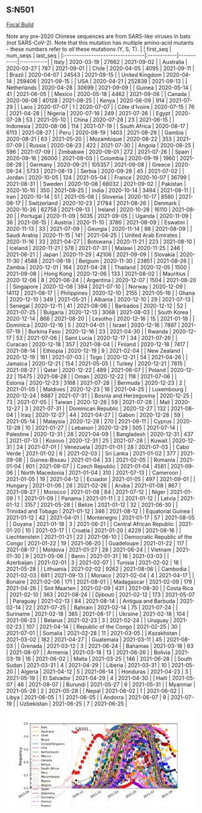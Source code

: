 

## S:N501
[Focal Build](https://nextstrain.org/groups/neherlab/ncov/S.N501)

Note any pre-2020 Chinese sequences are from SARS-like viruses in bats (not SARS-CoV-2).
Note that this mutation has multiple amino-acid mutants - these numbers refer to _all_ these mutations (Y, S, T).
|                                  | first_seq   |   num_seqs | last_seq   |
|:---------------------------------|:------------|-----------:|:-----------|
| Italy                            | 2020-03-19  |      27662 | 2021-09-02 |
| Australia                        | 2020-03-27  |        787 | 2021-09-01 |
| Chile                            | 2020-04-05  |       4095 | 2021-09-11 |
| Brazil                           | 2020-04-07  |      24543 | 2021-09-15 |
| United Kingdom                   | 2020-04-14  |     259406 | 2021-09-15 |
| USA                              | 2020-04-21  |     252839 | 2021-09-13 |
| Netherlands                      | 2020-04-28  |      30699 | 2021-09-09 |
| Guinea                           | 2020-05-14  |         41 | 2021-06-05 |
| Mexico                           | 2020-05-18  |       4462 | 2021-09-06 |
| Canada                           | 2020-06-08  |      40128 | 2021-08-25 |
| Kenya                            | 2020-06-09  |        914 | 2021-07-29 |
| Laos                             | 2020-07-07  |          1 | 2020-07-07 |
| Côte d'Ivoire                    | 2020-07-15  |         76 | 2021-04-28 |
| Nigeria                          | 2020-07-16  |        249 | 2021-07-26 |
| Egypt                            | 2020-07-28  |         53 | 2021-05-10 |
| China                            | 2020-07-28  |         23 | 2021-06-15 |
| Indonesia                        | 2020-08-06  |        114 | 2021-07-19 |
| South Africa                     | 2020-08-17  |       6113 | 2021-08-27 |
| Peru                             | 2020-08-19  |       1403 | 2021-08-26 |
| Gambia                           | 2020-08-21  |         63 | 2021-05-20 |
| Mozambique                       | 2020-08-22  |        353 | 2021-07-09 |
| Russia                           | 2020-08-23  |        422 | 2021-07-30 |
| Angola                           | 2020-08-25  |        596 | 2021-07-09 |
| Zimbabwe                         | 2020-09-01  |        272 | 2021-07-26 |
| Spain                            | 2020-09-16  |      26000 | 2021-09-03 |
| Colombia                         | 2020-09-19  |       1960 | 2021-08-28 |
| Germany                          | 2020-09-21  |     105357 | 2021-09-08 |
| Greece                           | 2020-09-24  |       5733 | 2021-08-13 |
| Serbia                           | 2020-09-28  |         45 | 2021-07-02 |
| Jordan                           | 2020-10-05  |        124 | 2021-05-04 |
| France                           | 2020-10-07  |      36799 | 2021-08-31 |
| Sweden                           | 2020-10-08  |      66032 | 2021-09-02 |
| Pakistan                         | 2020-10-10  |        350 | 2021-08-25 |
| India                            | 2020-10-14  |       3494 | 2021-08-11 |
| Iran                             | 2020-10-14  |         51 | 2021-05-08 |
| Slovenia                         | 2020-10-17  |       8560 | 2021-08-17 |
| Switzerland                      | 2020-10-23  |      21784 | 2021-08-26 |
| Denmark                          | 2020-10-26  |      62758 | 2021-09-13 |
| Ireland                          | 2020-10-28  |      16110 | 2021-08-20 |
| Portugal                         | 2020-11-09  |       5035 | 2021-09-05 |
| Uganda                           | 2020-11-09  |         36 | 2021-06-15 |
| Austria                          | 2020-11-10  |       3786 | 2021-08-09 |
| Eswatini                         | 2020-11-13  |         33 | 2021-07-09 |
| Georgia                          | 2020-11-14  |         98 | 2021-08-09 |
| Saudi Arabia                     | 2020-11-15  |        141 | 2021-04-25 |
| United Arab Emirates             | 2020-11-16  |         33 | 2021-04-27 |
| Botswana                         | 2020-11-21  |        223 | 2021-08-10 |
| Iceland                          | 2020-11-21  |        578 | 2021-07-31 |
| Malawi                           | 2020-11-25  |        246 | 2021-06-21 |
| Japan                            | 2020-11-29  |      42106 | 2021-09-09 |
| Slovakia                         | 2020-11-30  |       4588 | 2021-08-19 |
| Belgium                          | 2020-11-30  |      23851 | 2021-08-26 |
| Zambia                           | 2020-12-01  |        164 | 2021-04-28 |
| Thailand                         | 2020-12-05  |       1500 | 2021-09-08 |
| Hong Kong                        | 2020-12-06  |        133 | 2021-08-02 |
| Mauritius                        | 2020-12-06  |          8 | 2021-06-24 |
| Argentina                        | 2020-12-07  |       1504 | 2021-08-20 |
| Singapore                        | 2020-12-08  |        394 | 2021-07-10 |
| Norway                           | 2020-12-09  |      14112 | 2021-08-17 |
| Philippines                      | 2020-12-10  |       2155 | 2021-05-16 |
| Ghana                            | 2020-12-10  |        349 | 2021-05-21 |
| Albania                          | 2020-12-10  |         29 | 2021-07-13 |
| Senegal                          | 2020-12-11  |         41 | 2021-08-06 |
| Barbados                         | 2020-12-12  |         52 | 2021-07-25 |
| Bulgaria                         | 2020-12-13  |       3068 | 2021-08-03 |
| South Korea                      | 2020-12-14  |        866 | 2021-08-20 |
| Lesotho                          | 2020-12-16  |         15 | 2021-01-18 |
| Dominica                         | 2020-12-16  |          5 | 2021-04-01 |
| Israel                           | 2020-12-16  |       7897 | 2021-07-19 |
| Burkina Faso                     | 2020-12-16  |         23 | 2021-04-30 |
| Rwanda                           | 2020-12-17  |         53 | 2021-07-06 |
| Saint Lucia                      | 2020-12-17  |         34 | 2021-07-26 |
| Curacao                          | 2020-12-18  |        357 | 2021-08-04 |
| Finland                          | 2020-12-18  |       7417 | 2021-08-14 |
| Ethiopia                         | 2020-12-19  |          9 | 2021-02-04 |
| New Zealand                      | 2020-12-19  |        161 | 2021-07-03 |
| Togo                             | 2020-12-21  |         54 | 2021-04-26 |
| Jamaica                          | 2020-12-21  |        154 | 2021-05-05 |
| Turkey                           | 2020-12-21  |       7815 | 2021-08-27 |
| Qatar                            | 2020-12-22  |        489 | 2021-06-07 |
| Poland                           | 2020-12-22  |      15475 | 2021-08-28 |
| Oman                             | 2020-12-22  |        118 | 2021-07-06 |
| Estonia                          | 2020-12-23  |       3168 | 2021-07-28 |
| Bermuda                          | 2020-12-23  |          2 | 2021-01-05 |
| Maldives                         | 2020-12-23  |         16 | 2021-04-25 |
| Luxembourg                       | 2020-12-24  |       6887 | 2021-07-31 |
| Bosnia and Herzegovina           | 2020-12-25  |         73 | 2021-07-05 |
| Taiwan                           | 2020-12-26  |         59 | 2021-07-28 |
| Mali                             | 2020-12-27  |          3 | 2021-07-31 |
| Dominican Republic               | 2020-12-27  |        132 | 2021-08-04 |
| Iraq                             | 2020-12-27  |         44 | 2021-04-27 |
| Gabon                            | 2020-12-28  |         59 | 2021-05-14 |
| Malaysia                         | 2020-12-28  |        270 | 2021-08-11 |
| Cyprus                           | 2020-12-28  |         10 | 2021-01-27 |
| Lebanon                          | 2020-12-29  |        505 | 2021-07-14 |
| Palestine                        | 2020-12-31  |         28 | 2021-04-09 |
| Bangladesh                       | 2020-12-31  |        437 | 2021-07-13 |
| Kosovo                           | 2020-12-31  |         25 | 2021-07-28 |
| Kuwait                           | 2020-12-31  |         24 | 2021-07-01 |
| Venezuela                        | 2021-01-01  |         28 | 2021-07-03 |
| Cabo Verde                       | 2021-01-02  |          6 | 2021-02-03 |
| Sri Lanka                        | 2021-01-02  |        377 | 2021-09-08 |
| Guinea-Bissau                    | 2021-01-04  |         33 | 2021-02-05 |
| Romania                          | 2021-01-04  |        901 | 2021-09-07 |
| Czech Republic                   | 2021-01-04  |       4581 | 2021-09-06 |
| North Macedonia                  | 2021-01-04  |        310 | 2021-07-13 |
| Cameroon                         | 2021-01-05  |         19 | 2021-04-12 |
| Ecuador                          | 2021-01-05  |        497 | 2021-09-01 |
| Hungary                          | 2021-01-06  |         28 | 2021-02-26 |
| Aruba                            | 2021-01-08  |        867 | 2021-08-27 |
| Morocco                          | 2021-01-08  |         84 | 2021-07-12 |
| Niger                            | 2021-01-09  |          1 | 2021-01-09 |
| Panama                           | 2021-01-11  |          2 | 2021-01-12 |
| Latvia                           | 2021-01-12  |       3157 | 2021-05-28 |
| Belize                           | 2021-01-12  |         32 | 2021-06-30 |
| Trinidad and Tobago              | 2021-01-12  |        346 | 2021-08-12 |
| Equatorial Guinea                | 2021-01-12  |         42 | 2021-04-01 |
| Montenegro                       | 2021-01-17  |         57 | 2021-08-05 |
| Guyana                           | 2021-01-18  |          3 | 2021-06-21 |
| Central African Republic         | 2021-01-20  |         10 | 2021-03-17 |
| Croatia                          | 2021-01-20  |       4229 | 2021-08-16 |
| Liechtenstein                    | 2021-01-21  |         22 | 2021-06-10 |
| Democratic Republic of the Congo | 2021-01-22  |         19 | 2021-06-20 |
| Guadeloupe                       | 2021-01-22  |        117 | 2021-08-17 |
| Moldova                          | 2021-01-27  |         28 | 2021-06-24 |
| Vietnam                          | 2021-01-30  |          9 | 2021-05-06 |
| Benin                            | 2021-01-31  |         16 | 2021-03-03 |
| Azerbaijan                       | 2021-02-01  |          3 | 2021-02-07 |
| Tunisia                          | 2021-02-02  |         16 | 2021-05-28 |
| Lithuania                        | 2021-02-02  |       9262 | 2021-08-06 |
| Cambodia                         | 2021-02-03  |        681 | 2021-09-13 |
| Monaco                           | 2021-02-04  |          4 | 2021-04-17 |
| Bonaire                          | 2021-02-06  |        171 | 2021-08-01 |
| Madagascar                       | 2021-02-09  |        179 | 2021-04-26 |
| Sint Maarten                     | 2021-02-09  |        431 | 2021-08-30 |
| Costa Rica                       | 2021-02-10  |        363 | 2021-08-24 |
| Djibouti                         | 2021-02-12  |        173 | 2021-05-07 |
| Paraguay                         | 2021-02-13  |         84 | 2021-08-14 |
| Antigua and Barbuda              | 2021-02-14  |         22 | 2021-07-25 |
| Bahrain                          | 2021-02-14  |         75 | 2021-07-24 |
| Suriname                         | 2021-02-18  |        385 | 2021-08-17 |
| Ukraine                          | 2021-02-18  |        104 | 2021-06-23 |
| Belarus                          | 2021-02-23  |          3 | 2021-02-24 |
| Uruguay                          | 2021-02-23  |        107 | 2021-04-14 |
| Republic of the Congo            | 2021-02-25  |         30 | 2021-07-01 |
| Somalia                          | 2021-02-28  |         11 | 2021-03-05 |
| Kazakhstan                       | 2021-03-02  |        182 | 2021-04-27 |
| Guatemala                        | 2021-03-11  |         45 | 2021-08-03 |
| Grenada                          | 2021-03-12  |          3 | 2021-06-24 |
| Bahamas                          | 2021-03-18  |         63 | 2021-08-07 |
| Armenia                          | 2021-03-18  |         13 | 2021-06-26 |
| Bolivia                          | 2021-03-19  |         16 | 2021-06-02 |
| Malta                            | 2021-03-25  |        146 | 2021-06-28 |
| South Sudan                      | 2021-03-31  |          4 | 2021-04-29 |
| Liberia                          | 2021-03-31  |         10 | 2021-05-20 |
| Algeria                          | 2021-04-12  |          5 | 2021-06-14 |
| Honduras                         | 2021-04-23  |          3 | 2021-05-19 |
| El Salvador                      | 2021-04-29  |          4 | 2021-04-30 |
| Haiti                            | 2021-05-07  |         46 | 2021-08-07 |
| Burundi                          | 2021-05-27  |          6 | 2021-05-31 |
| Myanmar                          | 2021-05-28  |          2 | 2021-05-28 |
| Nepal                            | 2021-06-02  |          1 | 2021-06-02 |
| Libya                            | 2021-06-05  |          1 | 2021-06-05 |
| Andorra                          | 2021-06-07  |          9 | 2021-07-19 |
| Uzbekistan                       | 2021-06-25  |          7 | 2021-06-25 |

![Overall trends S.N501](/overall_trends_figures/overall_trends_S.N501.png)